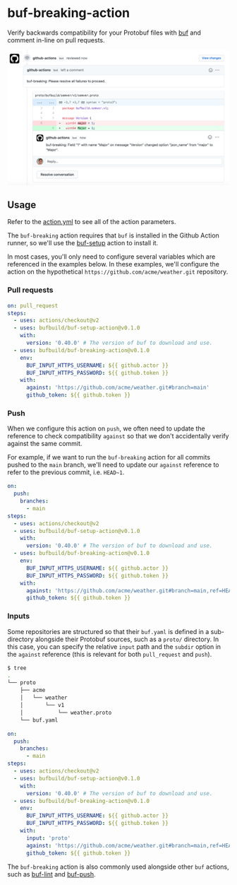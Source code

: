# buf-breaking-action

Verify backwards compatibility for your Protobuf files with
[buf](https://github.com/bufbuild/buf) and comment in-line on
pull requests.

  ![image](./static/img/breaking.png)

## Usage

Refer to the [action.yml](https://github.com/bufbuild/buf-breaking-action/blob/master/action.yml)
to see all of the action parameters.

The `buf-breaking` action requires that `buf` is installed in the Github Action
runner, so we'll use the [buf-setup][1] action to install it.

In most cases, you'll only need to configure several variables which are referenced
in the examples below. In these examples, we'll configure the action on the
hypothetical `https://github.com/acme/weather.git` repository.

### Pull requests

```yaml
on: pull_request
steps:
  - uses: actions/checkout@v2
  - uses: bufbuild/buf-setup-action@v0.1.0
    with:
      version: '0.40.0' # The version of buf to download and use.
  - uses: bufbuild/buf-breaking-action@v0.1.0
    env:
      BUF_INPUT_HTTPS_USERNAME: ${{ github.actor }}
      BUF_INPUT_HTTPS_PASSWORD: ${{ github.token }}
    with:
      against: 'https://github.com/acme/weather.git#branch=main'
      github_token: ${{ github.token }}
```

### Push

When we configure this action on `push`, we often need to update the reference to
check compatibility `against` so that we don't accidentally verify against the same
commit.

For example, if we want to run the `buf-breaking` action for all commits pushed to
the `main` branch, we'll need to update our `against` reference to refer to the
previous commit, i.e. `HEAD~1`.

```yaml
on:
  push:
    branches:
      - main
steps:
  - uses: actions/checkout@v2
  - uses: bufbuild/buf-setup-action@v0.1.0
    with:
      version: '0.40.0' # The version of buf to download and use.
  - uses: bufbuild/buf-breaking-action@v0.1.0
    env:
      BUF_INPUT_HTTPS_USERNAME: ${{ github.actor }}
      BUF_INPUT_HTTPS_PASSWORD: ${{ github.token }}
    with:
      against: 'https://github.com/acme/weather.git#branch=main,ref=HEAD~1'
      github_token: ${{ github.token }}
```

### Inputs

Some repositories are structured so that their `buf.yaml` is defined
in a sub-directory alongside their Protobuf sources, such as a `proto/`
directory. In this case, you can specify the relative `input` path and
the `subdir` option in the `against` reference (this is relevant for
both `pull_request` and `push`).

```sh
$ tree
.
└── proto
    ├── acme
    │   └── weather
    │       └── v1
    │           └── weather.proto
    └── buf.yaml
```

```yaml
on:
  push:
    branches:
      - main
steps:
  - uses: actions/checkout@v2
  - uses: bufbuild/buf-setup-action@v0.1.0
    with:
      version: '0.40.0' # The version of buf to download and use.
  - uses: bufbuild/buf-breaking-action@v0.1.0
    env:
      BUF_INPUT_HTTPS_USERNAME: ${{ github.actor }}
      BUF_INPUT_HTTPS_PASSWORD: ${{ github.token }}
    with:
      input: 'proto'
      against: 'https://github.com/acme/weather.git#branch=main,ref=HEAD~1,subdir=proto'
      github_token: ${{ github.token }}
```

The `buf-breaking` action is also commonly used alongside other `buf` actions,
such as [buf-lint][2] and [buf-push][3].

  [1]: https://github.com/marketplace/actions/buf-setup
  [2]: https://github.com/marketplace/actions/buf-lint
  [3]: https://github.com/marketplace/actions/buf-push
